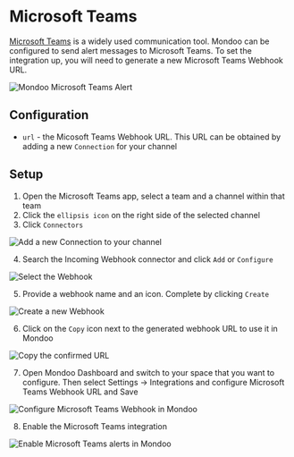 # Microsoft Teams

[Microsoft Teams](https://teams.microsoft.com/start) is a widely used communication tool. Mondoo can be configured to send alert messages to Microsoft Teams. To set the integration up, you will need to generate a new Microsoft Teams Webhook URL.

![Mondoo Microsoft Teams Alert](../../assets/msteams/msteams-alert.png)

## Configuration

- `url` - the Micosoft Teams Webhook URL. This URL can be obtained by adding a new `Connection` for your channel

## Setup

1. Open the Microsoft Teams app, select a team and a channel within that team
2. Click the `ellipsis icon` on the right side of the selected channel
3. Click `Connectors`

![Add a new Connection to your channel](../../assets/msteams/msteams-webhook-new.png)

4. Search the Incoming Webhook connector and click `Add` or `Configure`

![Select the Webhook](../../assets/msteams/msteams-webhook-add.png)

5. Provide a webhook name and an icon. Complete by clicking `Create`

![Create a new Webhook](../../assets/msteams/msteams-webhook-create.png)

6. Click on the `Copy` icon next to the generated webhook URL to use it in Mondoo

![Copy the confirmed URL](../../assets/msteams/msteams-webhook-created.png)

7. Open Mondoo Dashboard and switch to your space that you want to configure. Then select Settings -> Integrations and configure Microsoft Teams Webhook URL and Save

![Configure Microsoft Teams Webhook in Mondoo](../../assets/msteams/msteams-mondoo-configure.png)

8. Enable the Microsoft Teams integration

![Enable Microsoft Teams alerts in Mondoo](../../assets/msteams/msteams-mondoo-enable.png)
